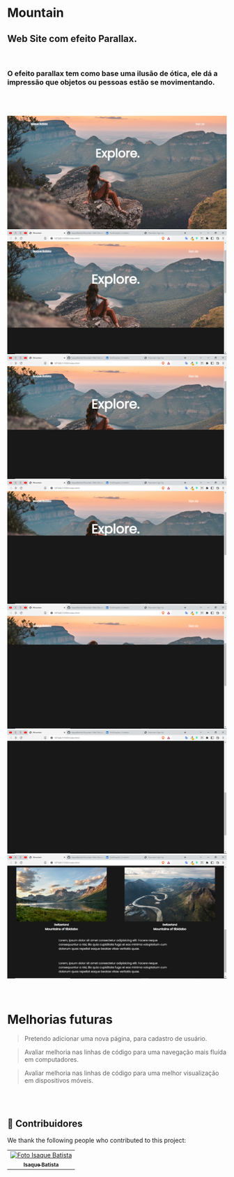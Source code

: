 <h1>Mountain</h1>
<h2>Web Site com efeito Parallax.</h2>
<br>
<h3>O efeito parallax tem como base uma ilusão de ótica, ele dá a impressão que objetos ou pessoas estão se movimentando. </h3>

<br>
<br>
<br>

<img src="assets/Project finished/image1.png"> 
<img src="assets/Project finished/image2.png">
<img src="assets/Project finished/image3.png">
<img src="assets/Project finished/image4.png">
<img src="assets/Project finished/image5.png">
<img src="assets/Project finished/image6.png">
<img src="assets/Project finished/image7.png">
<br>
<br>
<br>
<h1>Melhorias futuras</h1>

>Pretendo adicionar uma nova página, para cadastro de usuário.

> Avaliar melhoria nas linhas de código para uma navegação mais fluída em computadores.

> Avaliar melhoria nas linhas de código para uma melhor visualização em dispositivos móveis.

<br>
<br>

## 🤝 Contribuidores

We thank the following people who contributed to this project:

<table>
  <tr>
      <td align="center">
          <a href="#">
                <img src="./assets/my-image.png" width="200px;" alt="Foto Isaque Batista"/><br>
                <sub>
                <b>Isaque Batista</b>
                </sub>
         </a>

  </tr>
</table>